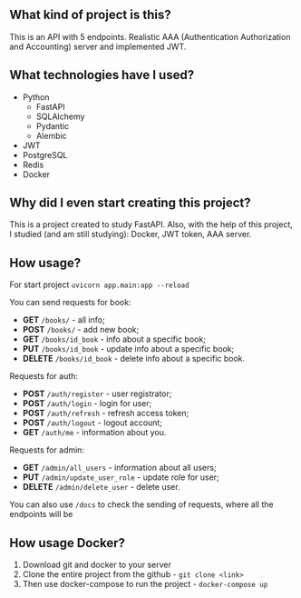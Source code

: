 ## What kind of project is this?
This is an API with 5 endpoints. Realistic AAA (Authentication Authorization and Accounting) server and implemented JWT.

## What technologies have I used?
- Python
  - FastAPI
  - SQLAlchemy
  - Pydantic
  - Alembic
- JWT
- PostgreSQL
- Redis
- Docker

## Why did I even start creating this project?
This is a project created to study FastAPI. Also, with the help of this project, I studied (and am still studying): Docker, JWT token, AAA server.

## How usage?
For start project `uvicorn app.main:app --reload`

You can send requests for book:
- **GET** `/books/` - all info;
- **POST** `/books/` - add new book;
- **GET** `/books/id_book` - info about a specific book;
- **PUT** `/books/id_book` - update info about a specific book;
- **DELETE** `/books/id_book` - delete info about a specific book.

Requests for auth:
- **POST** `/auth/register` - user registrator;
- **POST** `/auth/login` - login for user;
- **POST** `/auth/refresh` - refresh access token;
- **POST** `/auth/logout` - logout account;
- **GET** `/auth/me` - information about you.

Requests for admin:
- **GET** `/admin/all_users` - information about all users;
- **PUT** `/admin/update_user_role` - update role for user;
- **DELETE** `/admin/delete_user` - delete user.

You can also use `/docs` to check the sending of requests, where all the endpoints will be

## How usage Docker?
1. Download git and docker to your server
2. Clone the entire project from the github - `git clone <link>`
3. Then use docker-compose to run the project - `docker-compose up`
